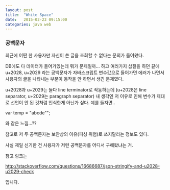 ```yaml
---
layout: post
title:  "White Space"
date:   2015-02-23 09:15:00
categories: java web
---
```



### 공백문자
  
  
최근에 어떤 한 사용자만 자신이 쓴 글을
조회할 수 없다는 문의가 들어왔다.

DB에도 다 데이터가 들어가있는데 뭐가 문제일까...
하고 여러가지 삽질을 하던 끝에
u+2028, u+2029 라는 공백문자가 자바스크립트 변수값으로 들어가면 에러가 나면서
사용자의 글을 나타내는 부분이 동작을 안 하면서 생긴 문제였다.

u+2028과 u+2029는 둘다 line terminator로 작동하는데
(u+2028은 line separator, u+2029는 paragraph separator)
내 생각엔 저 이유로 인해 변수가 제대로 선언이 안 된 것처럼 인식한게 아닌가 싶다.
예를 들자면..

  var temp = "abcde"";

와 같은 느낌...??

참고로 저 두 공백문자는 보안상의 이유(피싱 위험)로 쓰지말라는 정보도 있다.

사실 제일 신기한 건 사용자가 저런 공백문자를 어디서 구해왔냐는 거.


참고 링크는
  
  http://stackoverflow.com/questions/16686687/json-stringify-and-u2028-u2029-check
  
입니다.
